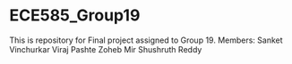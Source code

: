 # ECE585_Group19
This is repository for Final project assigned to Group 19.
Members:
Sanket Vinchurkar
Viraj Pashte
Zoheb Mir
Shushruth Reddy
